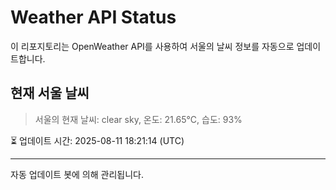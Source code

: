 
# Weather API Status

이 리포지토리는 OpenWeather API를 사용하여 서울의 날씨 정보를 자동으로 업데이트합니다.

## 현재 서울 날씨
> 서울의 현재 날씨: clear sky, 온도: 21.65°C, 습도: 93%

⏳ 업데이트 시간: 2025-08-11 18:21:14 (UTC)

---
자동 업데이트 봇에 의해 관리됩니다.
